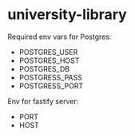 # university-library

Required env vars for Postgres:
- POSTGRES_USER
- POSTGRES_HOST
- POSTGRES_DB
- POSTGRESS_PASS
- POSTGRESS_PORT

Env for fastify server:
- PORT
- HOST
